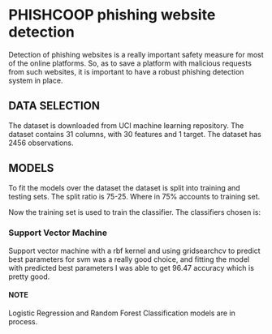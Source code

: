 # PHISHCOOP phishing website detection
Detection of phishing websites is a really important safety measure for most of the online platforms. So, as to save a platform with malicious requests from such websites, it is important to have a robust phishing detection system in place.

## DATA SELECTION

The dataset is downloaded from UCI machine learning repository. The dataset contains 31 columns, with 30 features and 1 target. The dataset has 2456 observations.

## MODELS

To fit the models over the dataset the dataset is split into training and testing sets. The split ratio is 75-25.  Where in 75% accounts to training set. 

Now the training set is used to train the classifier. The classifiers chosen is:  
### Support Vector Machine

Support vector machine with a rbf kernel and using gridsearchcv to predict best parameters for svm was a really good choice, and fitting the model with predicted best parameters I was able to get 96.47 accuracy which is pretty good.

#### NOTE

Logistic Regression and Random Forest Classification models are in process.


